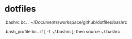 # dotfiles

.bashrc
bc. . ~/Documents/workspace/github/dotfiles/bashrc

.bash_profile
bc.. if [ -f ~/.bashrc ];
then
    source ~/.bashrc
